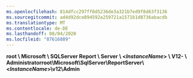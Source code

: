 ```yaml
---
ms.openlocfilehash: 814dfcc297ff0d5236de3a321b7ed9f8d63f3136
ms.sourcegitcommit: ad4d92dce894592a259721a1571b1d8736abacdb
ms.translationtype: MT
ms.contentlocale: de-DE
ms.lasthandoff: 08/04/2020
ms.locfileid: "87616889"
---
```

<span data-ttu-id="2731e-101">**root \\ Microsoft \\ SQLServer Report \\ Server \\ \<*InstanceName*\> \\ V12- \\ Administrator**</span><span class="sxs-lookup"><span data-stu-id="2731e-101">**root\\Microsoft\\SqlServer\\ReportServer\\\<*InstanceName*\>\\v12\\Admin**</span></span>
